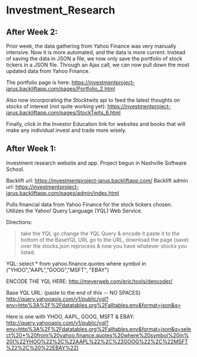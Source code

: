 Investment_Research
===================

After Week 2:
-------------
Prior week, the data gathering from Yahoo Finance was very manually intensive.  Now it is more automated, and the data is more current. Instead of saving the data in JSON a file, we now only save the portfolio of stock tickers in a JSON file.  Through an Ajax call, we can now pull down the most updated data from Yahoo Finance.

The portfolio page is here: https://investmentproject-jarus.backliftapp.com/pages/Portfolio_2.html

Also now incorporating the Stocktwits api to feed the latest thoughts on stocks of interest (not quite working yet): https://investmentproject-jarus.backliftapp.com/pages/StockTwits_6.html

Finally, click in the Investor Education link for websites and books that will make any individual invest and trade more wisely.




After Week 1:
--------------
Investment research website and app.  Project begun in Nashville Software School.

Backlift url: https://investmentproject-jarus.backliftapp.com/
Backlift admin url: https://investmentproject-jarus.backliftapp.com/pages/admin/index.html

Pulls financial data from Yahoo Finance for the stock tickers chosen.  Utilizes the Yahoo! Query Language (YQL) Web Service.

Directions:
> take the YQL go change the YQL Query & encode it
> paste it to the bottom of the BaseYQL URL
> go to the URL, download the page (save) over the stocks.json
> reprocess & now you have whatever stocks you listed.

YQL:
select * from yahoo.finance.quotes where symbol in ("YHOO","AAPL","GOOG","MSFT", "EBAY")


ENCODE THE YQL HERE:
http://meyerweb.com/eric/tools/dencoder/

Base YQL URL: (paste to the end of this -- NO SPACES)
http://query.yahooapis.com/v1/public/yql?env=http%3A%2F%2Fdatatables.org%2Falltables.env&format=json&q=

Here is one with YHOO, AAPL, GOOG, MSFT & EBAY:
http://query.yahooapis.com/v1/public/yql?env=http%3A%2F%2Fdatatables.org%2Falltables.env&format=json&q=select%20*%20from%20yahoo.finance.quotes%20where%20symbol%20in%20(%22YHOO%22%2C%22AAPL%22%2C%22GOOG%22%2C%22MSFT%22%2C%20%22EBAY%22)
